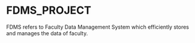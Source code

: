 # FDMS_PROJECT
FDMS refers to Faculty Data Management System which efficiently stores and manages the data of faculty.
